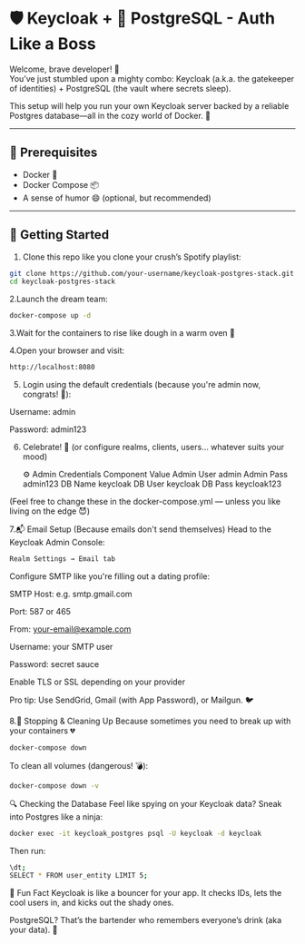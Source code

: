 # 🛡️ Keycloak + 🐘 PostgreSQL - Auth Like a Boss

Welcome, brave developer! 👋  
You’ve just stumbled upon a mighty combo: Keycloak (a.k.a. the gatekeeper of identities) + PostgreSQL (the vault where secrets sleep).

This setup will help you run your own Keycloak server backed by a reliable Postgres database—all in the cozy world of Docker. 🐳

---

## 🧪 Prerequisites

- Docker 🐳  
- Docker Compose 📦  
- A sense of humor 😄 (optional, but recommended)

---

## 🚀 Getting Started

1. Clone this repo like you clone your crush’s Spotify playlist:

```bash
git clone https://github.com/your-username/keycloak-postgres-stack.git
cd keycloak-postgres-stack
```
2.Launch the dream team:

```bash
docker-compose up -d
```
3.Wait for the containers to rise like dough in a warm oven 🍞

4.Open your browser and visit:

```bash
http://localhost:8080
```
5. Login using the default credentials (because you're admin now, congrats! 🥳):

Username: admin

Password: admin123

6. Celebrate! 🎉 (or configure realms, clients, users… whatever suits your mood)

   ⚙️ Admin Credentials
          Component	Value
          Admin User	admin
          Admin Pass	admin123
          DB Name	keycloak
          DB User	keycloak
          DB Pass	keycloak123

(Feel free to change these in the docker-compose.yml — unless you like living on the edge 😈)
 
7.📬 Email Setup (Because emails don't send themselves)
Head to the Keycloak Admin Console:

```bash
Realm Settings → Email tab
```
Configure SMTP like you're filling out a dating profile:

SMTP Host: e.g. smtp.gmail.com

Port: 587 or 465

From: your-email@example.com

Username: your SMTP user

Password: secret sauce

Enable TLS or SSL depending on your provider

Pro tip: Use SendGrid, Gmail (with App Password), or Mailgun. 🐦

8.🧼 Stopping & Cleaning Up
Because sometimes you need to break up with your containers 💔

```bash
docker-compose down
```
To clean all volumes (dangerous! 💣):

```bash
docker-compose down -v
```
🔍 Checking the Database
Feel like spying on your Keycloak data? Sneak into Postgres like a ninja:
```bash
docker exec -it keycloak_postgres psql -U keycloak -d keycloak
```
Then run:

```bash
\dt;
SELECT * FROM user_entity LIMIT 5;
```
🧠 Fun Fact
Keycloak is like a bouncer for your app. It checks IDs, lets the cool users in, and kicks out the shady ones.

PostgreSQL? That’s the bartender who remembers everyone’s drink (aka your data). 🍹







